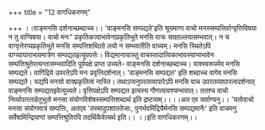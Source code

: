 +++
title = "12 वागधिकरणम्"

+++
।।वाङ्मनसि दर्शनाच्छब्दाच्च।। 'वाङ्मनसि सम्पद्यते'इति श्रूयमाणा वाचो मनस्सम्पत्तिर्वाग्वृत्तिविषया न तु वाग्विषया। वाचो मनः" प्रकृतिकत्वाभावेनाप्रकृतिभूते मनसि वाचः साक्षाल्लयासम्भवात्। न च वाग्वृत्तेरप्यप्रकृतिभूते मनसि सम्पत्तिशब्दितो लयो न सम्भवतीति वाच्यम्। मनसि स्थितेऽपि वाग्व्यापाराभावमात्रेण सम्पद्यतइत्युपपत्तेः। विद्यमानायास्तु वाचस्तादात्विकाभावस्याप्यभावेन सम्पत्तिश्रुतेरत्यन्तासम्भवादिति पूर्वपक्षे प्राप्त उच्यते- वाङ्मनसि दर्शनाच्छब्दाच्च। वाक्स्वरूपमेव मनसि सम्पद्यते। वागिंद्रिये उपरतेऽपि मनः प्रवृत्तिदर्शनात्। 'वाङ्मनसि सम्पद्यत' इति शब्दाच्च वागेव मनसि सम्पद्यते। यद्यपि मनसो वाक्प्रकृतित्वं नास्ति। तथाऽप्यनुपरतव्यापारेऽपि मनसि वाच उपरतव्यापारत्वदर्शनात् वाङ्मनसि सम्पद्यतइवेत्युच्यते। वृत्तिपक्षेऽपि सम्पद्यत इत्यस्य गौणत्वावश्यम्भावात्। ततश्च वाचो निर्व्यापारताहेतुभूतो मनसा संयोगविशेषस्सम्पत्तिशब्दार्थ इति द्रष्टव्यम्।।।।अत एव सर्वाण्यनु।। 'यतोवाचो मनसा संयोगमात्रं सम्पत्तिः, अतएव 'तस्मादुपशांततेजाः, पुनर्भवमिंद्रियैर्मनसि सम्पद्यमानैः' इति वाचमनु सर्वेषामिन्द्रियाणां सम्पत्तिश्रुतिरपि तदर्थिकैवेत्यर्थ इति।। ।।इति वागधिकरणम्।।
